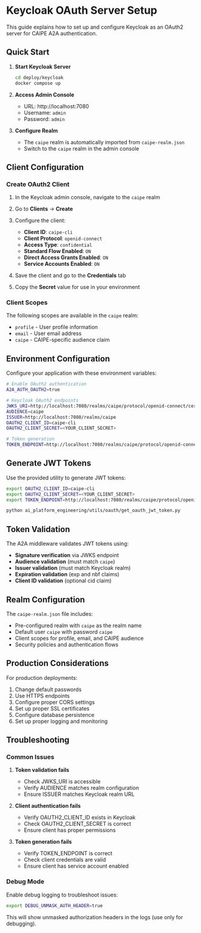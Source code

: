 # Keycloak OAuth Server Setup

This guide explains how to set up and configure Keycloak as an OAuth2 server for CAIPE A2A authentication.

## Quick Start

1. **Start Keycloak Server**
   ```bash
   cd deploy/keycloak
   docker compose up
   ```

2. **Access Admin Console**
   - URL: http://localhost:7080
   - Username: `admin`
   - Password: `admin`

3. **Configure Realm**
   - The `caipe` realm is automatically imported from `caipe-realm.json`
   - Switch to the `caipe` realm in the admin console

## Client Configuration

### Create OAuth2 Client

1. In the Keycloak admin console, navigate to the `caipe` realm
2. Go to **Clients** → **Create**
3. Configure the client:
   - **Client ID**: `caipe-cli`
   - **Client Protocol**: `openid-connect`
   - **Access Type**: `confidential`
   - **Standard Flow Enabled**: `ON`
   - **Direct Access Grants Enabled**: `ON`
   - **Service Accounts Enabled**: `ON`

4. Save the client and go to the **Credentials** tab
5. Copy the **Secret** value for use in your environment

### Client Scopes

The following scopes are available in the `caipe` realm:
- `profile` - User profile information
- `email` - User email address
- `caipe` - CAIPE-specific audience claim

## Environment Configuration

Configure your application with these environment variables:

```bash
# Enable OAuth2 authentication
A2A_AUTH_OAUTH2=true

# Keycloak OAuth2 endpoints
JWKS_URI=http://localhost:7080/realms/caipe/protocol/openid-connect/certs
AUDIENCE=caipe
ISSUER=http://localhost:7080/realms/caipe
OAUTH2_CLIENT_ID=caipe-cli
OAUTH2_CLIENT_SECRET=<YOUR_CLIENT_SECRET>

# Token generation
TOKEN_ENDPOINT=http://localhost:7080/realms/caipe/protocol/openid-connect/token
```

## Generate JWT Tokens

Use the provided utility to generate JWT tokens:

```bash
export OAUTH2_CLIENT_ID=caipe-cli
export OAUTH2_CLIENT_SECRET=<YOUR_CLIENT_SECRET>
export TOKEN_ENDPOINT=http://localhost:7080/realms/caipe/protocol/openid-connect/token

python ai_platform_engineering/utils/oauth/get_oauth_jwt_token.py
```

## Token Validation

The A2A middleware validates JWT tokens using:
- **Signature verification** via JWKS endpoint
- **Audience validation** (must match `caipe`)
- **Issuer validation** (must match Keycloak realm)
- **Expiration validation** (exp and nbf claims)
- **Client ID validation** (optional cid claim)

## Realm Configuration

The `caipe-realm.json` file includes:
- Pre-configured realm with `caipe` as the realm name
- Default user `caipe` with password `caipe`
- Client scopes for profile, email, and CAIPE audience
- Security policies and authentication flows

## Production Considerations

For production deployments:
1. Change default passwords
2. Use HTTPS endpoints
3. Configure proper CORS settings
4. Set up proper SSL certificates
5. Configure database persistence
6. Set up proper logging and monitoring

## Troubleshooting

### Common Issues

1. **Token validation fails**
   - Check JWKS_URI is accessible
   - Verify AUDIENCE matches realm configuration
   - Ensure ISSUER matches Keycloak realm URL

2. **Client authentication fails**
   - Verify OAUTH2_CLIENT_ID exists in Keycloak
   - Check OAUTH2_CLIENT_SECRET is correct
   - Ensure client has proper permissions

3. **Token generation fails**
   - Verify TOKEN_ENDPOINT is correct
   - Check client credentials are valid
   - Ensure client has service account enabled

### Debug Mode

Enable debug logging to troubleshoot issues:

```bash
export DEBUG_UNMASK_AUTH_HEADER=true
```

This will show unmasked authorization headers in the logs (use only for debugging).
